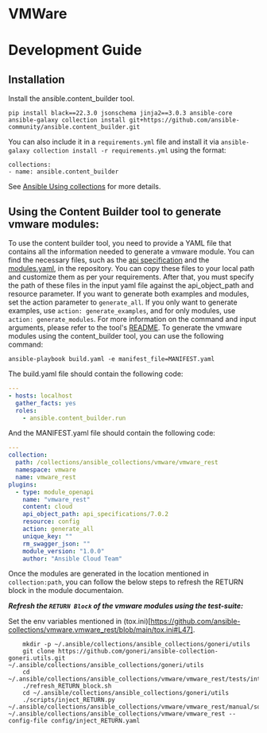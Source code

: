 # VMWare
  
# Development Guide
## Installation

Install the ansible.content_builder tool.
```
pip install black==22.3.0 jsonschema jinja2==3.0.3 ansible-core
ansible-galaxy collection install git+https://github.com/ansible-community/ansible.content_builder.git
```

You can also include it in a `requirements.yml` file and install it via `ansible-galaxy collection install -r requirements.yml` using the format:

```
collections:
- name: ansible.content_builder
```

See [Ansible Using collections](https://docs.ansible.com/ansible/latest/user_guide/collections_using.html) for more details.

## Using the Content Builder tool to generate vmware modules:

To use the content builder tool, you need to provide a YAML file that contains all the information needed to generate a vmware module. You can find the necessary files, such as the [api specification](https://github.com/ansible-collections/vmware.vmware_rest/tree/main/config/api_specifications) and the [modules.yaml](https://github.com/ansible-collections/vmware.vmware_rest/tree/main/config/modules.yaml), in the repository. You can copy these files to your local path and customize them as per your requirements. After that, you must specify the path of these files in the input yaml file against the api_object_path and resource parameter. If you want to generate both examples and modules, set the action parameter to `generate_all`. If you only want to generate examples, use `action: generate_examples`, and for only modules, use `action: generate_modules`. For more information on the command and input arguments, please refer to the tool's [README](https://github.com/ansible-community/ansible.content_builder#resource-module-scaffolding-generated-using-openapi-based-json). To generate the vmware modules using the content_builder tool, you can use the following command:

```
ansible-playbook build.yaml -e manifest_file=MANIFEST.yaml
```

The build.yaml file should contain the following code:

```yaml
---
- hosts: localhost
  gather_facts: yes
  roles:
    - ansible.content_builder.run
```

And the MANIFEST.yaml file should contain the following code:

```yaml
---
collection:
  path: /collections/ansible_collections/vmware/vmware_rest
  namespace: vmware
  name: vmware_rest
plugins:
  - type: module_openapi
    name: "vmware_rest"
    content: cloud
    api_object_path: api_specifications/7.0.2
    resource: config
    action: generate_all
    unique_key: ""
    rm_swagger_json: ""
    module_version: "1.0.0"
    author: "Ansible Cloud Team"
```

Once the modules are generated in the location mentioned in `collection:path`, you can follow the below steps to refresh the RETURN block in the module documentaion.

**_Refresh the `RETURN Block` of the vmware modules using the test-suite:_**

Set the env variables mentioned in (tox.ini)[https://github.com/ansible-collections/vmware.vmware_rest/blob/main/tox.ini#L47].
```
    mkdir -p ~/.ansible/collections/ansible_collections/goneri/utils
    git clone https://github.com/goneri/ansible-collection-goneri.utils.git ~/.ansible/collections/ansible_collections/goneri/utils
    cd ~/.ansible/collections/ansible_collections/vmware/vmware_rest/tests/integration/targets/vcenter_vm_scenario1
    ./refresh_RETURN_block.sh
    cd ~/.ansible/collections/ansible_collections/goneri/utils
    ./scripts/inject_RETURN.py ~/.ansible/collections/ansible_collections/vmware/vmware_rest/manual/source/vmware_rest_scenarios/task_outputs ~/.ansible/collections/ansible_collections/vmware/vmware_rest --config-file config/inject_RETURN.yaml
```
